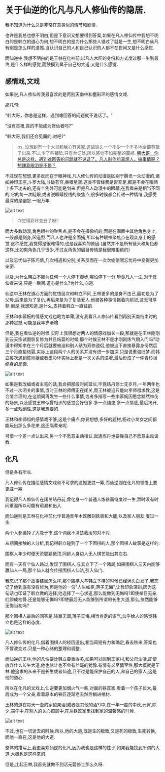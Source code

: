 # 关于仙逆的化凡与凡人修仙传的隐居.

我不知道为什么总是非常在意类似的情节和剧情.<br>

也许是我总也想不明白,但是下意识又想要得到答案,如果在凡人修仙传中我想不明白的是韩立的道心为何,想不明白的是为什么那些人错过了就是一生,想不明白仙凡有别是怎么样的遗憾.当认识自己的人和自己认识的人都不在世间又是什么感觉.<br>

而仙逆中,我想不明白的是王林在化神前,以凡人木匠的身份和方式度过那一生到最终,是什么样的感觉,而触摸到属于自己的大道,又是什么感觉.<br>

## 感情戏,文戏

如果说,凡人修仙传我最喜欢的是再别天南中和墨彩环的感情文戏.<br>

那几句:<br>

"韩大哥，你总是这样，遇到难回答的问题就不说话了。"<br>

"没有灵根,真的不能成为修仙者吗?"<br>

"韩大哥,我们还会见面的,对吧?"<br>

> ps, 没想到有一个大哥和我心有灵犀,这些镜头一个不少一个不多地全部剪辑了出来.不过,少了些铺垫,只有台词处,所以感觉不如完整的震撼.
> [韩大哥，你总是这样，遇到难回答的问题就不说话了。凡人制作组真烦人，搞事情啊？想赚我眼泪是不是？](https://www.bilibili.com/video/BV1jv411Y7WD/)

不过现在想想,更多反而在于眼神戏.凡人修仙传的动漫是区别于腾讯一众动漫的,诸如神印王座,斗罗大陆,斗破苍穹,吞噬星空.这类不管经费是否充足,都是不会在眼睛上多下功夫的,还有个例外可能是剑来.但是凡人动漫中的眼睛,在我看来是相当不同的,它的每一次眨眼,或者说眼睛视线的聚焦点,很多时候都会传递一种情绪,我感受最深的是幽怨.一眼万年.<br>

![alt text](https://fastly.jsdelivr.net/gh/MrXnneHang/blog_img/BlogHosting/img/25/02/202502182318340.png)

> 咋觉得彩环变丑了呀!!<br>

而大多数动漫,角色眼神的聚焦点,是不会在摄像机的,而是在画面中其他角色身上,一般都是侧身,凹造型.而凡人也许是全面捕,所以有种眼神聚焦点在观众身上的感觉.这种感觉,我觉得是很难得的,也是我喜欢的原因.(虽然并不是所有镜头和角色都这样,比如男角色几乎很少,不过女角色的眉目传情是我很难拒绝的)<br>

以及忘忧仙子陈巧倩,几次相遇和分别,关系反而在一次次偷偷喂忘忧丹中变得更加亲密.<br>

以及,为什么韩立不能为任何一个人停下脚步,哪怕停下一分.毕竟凡人一生,对于修仙者来说,只是一瞬间.道心是什么?为什么,向道.<br>

仙逆中王林在道心方面的觉悟层次和韩立不同,王林更多的是身不由己,最初是为了父母,后来是为了复仇,再后来是为了复活爱人.他被各种事情拖着向前进,这无可厚非,但是,我想知道,是什么,支持着韩立一直往前.<br>

王林和李慕婉的情感文戏也略为单薄,没有我看凡人修仙传看到再别天南结束时的那种震撼.可能是我年岁渐增.<br>

但是,我在看仙逆的时候,实际上我很想对两人的情感戏加长一段,那就是在王林刚刚到云天宗试图恢复修为并且结婴的时候,那个时候王林不是才刚刚炼气期入门吗?动漫中得知李在三个月后就要被迫和别人结为双修道侣,他被迫下直接暴露身份然后三个月直接结婴,实际上这段两个人的关系并没有进一步加深,只是说重温旧梦.而韩立每次遇到陈师姐或者墨彩环实际上都是一次关系的递增,最后形成了一件青杉误终身的局面.<br>

![alt text](https://fastly.jsdelivr.net/gh/MrXnneHang/blog_img/BlogHosting/img/25/02/202502182318961.png)

如果是我改编或者主笔的话,我会把那段时间延长,毕竟结丹修士无岁月,一年两年也不过一次闭关的事情,当时王林的师傅正在闭关,而王林被迫只能向李师祖求教,这是合情合理的,在这期间再发生一些什么事情,或者多描写一些李慕婉因思念黯然神伤的场景,以及感觉王林似曾相识的感觉会好很多.多一点铺垫,多一点情感,最后揭开,多一点戏剧性,这是我想要的.<br>

王林和李师祖的感情戏不够,这是个痛点,你要想想,多好的题材,杨过小龙女之间都能玩出那么多花来,这还隔辈亲呢.<br>

可惜一个差一点认出来,另一个不愿意主动相认.就连炼丹也要靠自己不愿意主动请教.<br>

## 化凡

但是各有所长.<br>

凡人修仙传在描绘感情文戏和不可求的遗憾更胜一筹,而仙逆则在化凡的领悟上要更胜一筹.<br>

我记得凡人修仙传在闭关结丹前,曾化身一个普通人炼器画符度过一生,暂时没有时间重温所以可能有疏漏和出入.<br>

而仙逆则是王林在化神前化作普通青年木匠雕刻妖兽和大能,以及家人朋友.度过一生.<br>

两个人都选择了大隐于市,这个词我不清楚我用的对不对.<br>

从期间接触的人分析,我记得韩立碰到了一个下围棋的人,那个围棋人故事是这样的:<br>

围棋人年少时便天资聪颖绝顶,同龄人身边人无人棋艺能出其左右.<br>

而有一天有个仙人路过,发现了围棋人,与其立下了一个赌局,如果围棋人三天内能够赢仙人一局,那个仙人就会传授围棋人仙法,引入仙门.<br>

我忘记了那个故事结局怎么样,那个围棋人与韩立下棋的时候已经满头白发了,我忘记了他到底有没有修为,但是他的一句"人生如棋,落子无悔",让我印象深刻,因为这句话也印证了韩立做的选择,他选择了一心求道,那么能做到无悔吗?即使举目无亲,红颜成枯骨.还是能够无悔吗?即使最后无人能够到所谓的长生大道,那么,依然能够无悔当初吗?<br>

那个围棋人最后的回答是,输赢无谓,落子无悔,相当肯定的语气,似乎给人的感觉韩立也是这样的态度.<br>

![alt text](https://fastly.jsdelivr.net/gh/MrXnneHang/blog_img/BlogHosting/img/25/02/202502182318009.png)

凡人修仙传的化凡,借着围棋人的经历道出,相当简短有力和确定,春去秋来,答案也不曾改变过.只是一种心绪的整理和调整.<br>

而仙逆的王林,他的凡性要比韩立要重得多,如果可以回到王家村,和父母生活,即使放弃什么长生大道,他也估计也不会有丝毫的犹豫.有情有义至情至性,那大概就是王林.他追求的从来不是长生或者仙途,只不过是能保护自己的人,和自己的家人,这是他的道心.<br>

所以在化凡的文戏上,仙逆要更加烟火气一些,对面的铁匠家,看着一个孩子长大,最后成为一个父亲,看着原本的铁匠逐渐老去然后躺进棺材.<br>

王林的道在每天一壶的家酿果酒(或者是其他的酒?)中,在一年一度的中秋,元宵,除夕,端午中.在别人的关心照顾中,在从铁匠家里找到家的温馨感的时候.<br>

![alt text](https://fastly.jsdelivr.net/gh/MrXnneHang/blog_img/BlogHosting/img/25/02/202502182318803.png)

不过,也在一切逝去的时候.所以,他的大道,既是生的极致,又是死的极致,生死转换,而他一直在,这是他的大道.<br>

整体的描写上,我更喜欢仙逆的化凡,因为我也是这样的性子,如果我能找到所谓的大道,大概也是这样来的.<br>

但是,比起王林,我首先就做不到活元婴修士那么久呀.<br>
